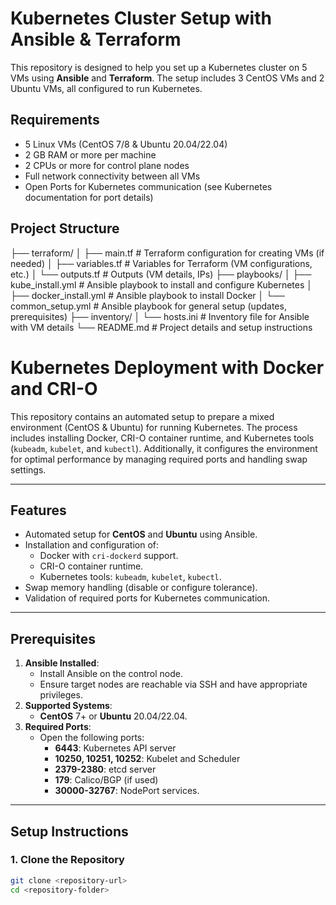# Kubernetes Cluster Setup with Ansible & Terraform

This repository is designed to help you set up a Kubernetes cluster on 5 VMs using **Ansible** and **Terraform**. The setup includes 3 CentOS VMs and 2 Ubuntu VMs, all configured to run Kubernetes.

## Requirements

- 5 Linux VMs (CentOS 7/8 & Ubuntu 20.04/22.04)
- 2 GB RAM or more per machine
- 2 CPUs or more for control plane nodes
- Full network connectivity between all VMs
- Open Ports for Kubernetes communication (see Kubernetes documentation for port details)

## Project Structure

├── terraform/ │ ├── main.tf # Terraform configuration for creating VMs (if needed) │ ├── variables.tf # Variables for Terraform (VM configurations, etc.) │ └── outputs.tf # Outputs (VM details, IPs) ├── playbooks/ │ ├── kube_install.yml # Ansible playbook to install and configure Kubernetes │ ├── docker_install.yml # Ansible playbook to install Docker │ └── common_setup.yml # Ansible playbook for general setup (updates, prerequisites) ├── inventory/ │ └── hosts.ini # Inventory file for Ansible with VM details └── README.md # Project details and setup instructions

# Kubernetes Deployment with Docker and CRI-O

This repository contains an automated setup to prepare a mixed environment (CentOS & Ubuntu) for running Kubernetes. The process includes installing Docker, CRI-O container runtime, and Kubernetes tools (`kubeadm`, `kubelet`, and `kubectl`). Additionally, it configures the environment for optimal performance by managing required ports and handling swap settings.

---

## **Features**

- Automated setup for **CentOS** and **Ubuntu** using Ansible.
- Installation and configuration of:
  - Docker with `cri-dockerd` support.
  - CRI-O container runtime.
  - Kubernetes tools: `kubeadm`, `kubelet`, `kubectl`.
- Swap memory handling (disable or configure tolerance).
- Validation of required ports for Kubernetes communication.

---

## **Prerequisites**

1. **Ansible Installed**: 
   - Install Ansible on the control node.
   - Ensure target nodes are reachable via SSH and have appropriate privileges.
2. **Supported Systems**: 
   - **CentOS** 7+ or **Ubuntu** 20.04/22.04.
3. **Required Ports**:
   - Open the following ports:
     - **6443**: Kubernetes API server
     - **10250, 10251, 10252**: Kubelet and Scheduler
     - **2379-2380**: etcd server
     - **179**: Calico/BGP (if used)
     - **30000-32767**: NodePort services.

---

## **Setup Instructions**

### **1. Clone the Repository**

```bash
git clone <repository-url>
cd <repository-folder>

